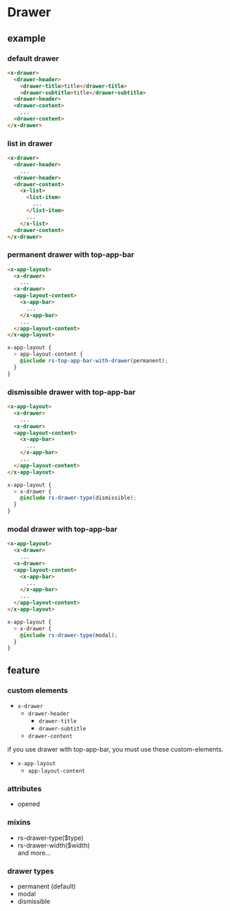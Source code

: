 # Drawer
## example
### default drawer
```html
<x-drawer>
  <drawer-header>
    <drawer-title>title</drawer-title>
    <drawer-subtitle>title</drawer-subtitle>
  <drawer-header>
  <drawer-content>
    ...
  <drawer-content>
</x-drawer>
```
### list in drawer
```html
<x-drawer>
  <drawer-header>
    ...
  <drawer-header>
  <drawer-content>
    <x-list>
      <list-item>
        ...
      </list-item>
      ...
    </x-list>
  <drawer-content>
</x-drawer>
```
### permanent drawer with top-app-bar
```html
<x-app-layout>
  <x-drawer>
    ...
  <x-drawer>
  <app-layout-content>
    <x-app-bar>
      ...
    </x-app-bar>
    ...
  </app-layout-content>
</x-app-layout>
```
```scss
x-app-layout {
  > app-layout-content {
    @include rs-top-app-bar-with-drawer(permanent);
  }
}
```
### dismissible drawer with top-app-bar
```html
<x-app-layout>
  <x-drawer>
    ...
  <x-drawer>
  <app-layout-content>
    <x-app-bar>
      ...
    </x-app-bar>
    ...
  </app-layout-content>
</x-app-layout>
```
```scss
x-app-layout {
  > x-drawer {
    @include rs-drawer-type(dismissible);
  }
}
```
### modal drawer with top-app-bar
```html
<x-app-layout>
  <x-drawer>
    ...
  <x-drawer>
  <app-layout-content>
    <x-app-bar>
      ...
    </x-app-bar>
    ...
  </app-layout-content>
</x-app-layout>
```
```scss
x-app-layout {
  > x-drawer {
    @include rs-drawer-type(modal);
  }
}
```  

## feature
### custom elements
* `x-drawer`
  * `drawer-header`  
    * `drawer-title`
    * `drawer-subtitle`
  * `drawer-content`

if you use drawer with top-app-bar, you must use these custom-elements.
* `x-app-layout`  
  * `app-layout-content`

### attributes
* opened

### mixins
* rs-drawer-type($type)
* rs-drawer-width($width)  
  and more...

### drawer types
* permanent (default)
* modal
* dismissible
